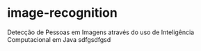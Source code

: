 # image-recognition
Detecção de Pessoas em Imagens através do uso de Inteligência Computacional em Java
sdfgsdfgsd